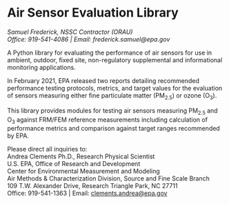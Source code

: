 # Air Sensor Evaluation Library

_Samuel Frederick, NSSC Contractor (ORAU)_\
_Office: 919-541-4086 | Email: frederick.samuel@epa.gov_

A Python library for evaluating the performance of air sensors for use in
ambient, outdoor, fixed site, non-regulatory supplemental and informational
monitoring applications.

In February 2021, EPA released two reports detailing recommended
performance testing protocols, metrics, and target values for
the evaluation of sensors measuring either fine particulate matter (PM<sub>2.5</sub>)
or ozone (O<sub>3</sub>).

This library provides modules for testing air sensors measuring PM<sub>2.5</sub>
and O<sub>3</sub> against FRM/FEM reference measurements including calculation
of performance metrics and comparison against target ranges recommended by EPA.


Please direct all inquiries to:\
Andrea Clements Ph.D., Research Physical Scientist\
U.S. EPA, Office of Research and Development\
Center for Environmental Measurement and Modeling\
Air Methods & Characterization Division, Source and Fine Scale Branch\
109 T.W. Alexander Drive, Research Triangle Park, NC  27711\
Office: 919-541-1363 | Email: clements.andrea@epa.gov
